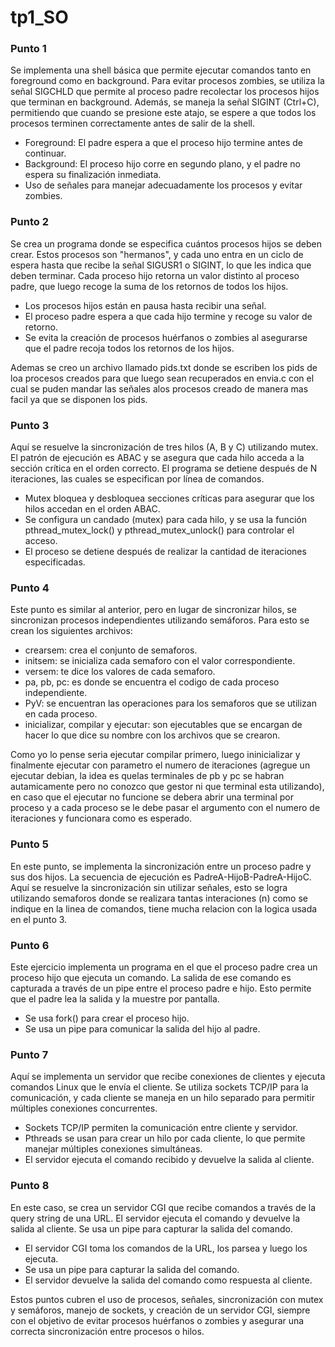 # tp1_SO

### Punto 1 
Se implementa una shell básica que permite ejecutar comandos tanto en foreground como
en background. Para evitar procesos zombies, se utiliza la señal SIGCHLD que permite al
proceso padre recolectar los procesos hijos que terminan en background. Además, se
maneja la señal SIGINT (Ctrl+C), permitiendo que cuando se presione este atajo, se espere
a que todos los procesos terminen correctamente antes de salir de la shell.
- Foreground: El padre espera a que el proceso hijo termine antes de continuar.
- Background: El proceso hijo corre en segundo plano, y el padre no espera su
  finalización inmediata.
- Uso de señales para manejar adecuadamente los procesos y evitar zombies.

### Punto 2
Se crea un programa donde se especifica cuántos procesos hijos se deben crear. Estos
procesos son "hermanos", y cada uno entra en un ciclo de espera hasta que recibe la señal
SIGUSR1 o SIGINT, lo que les indica que deben terminar. Cada proceso hijo retorna un
valor distinto al proceso padre, que luego recoge la suma de los retornos de todos los hijos.

- Los procesos hijos están en pausa hasta recibir una señal.
- El proceso padre espera a que cada hijo termine y recoge su valor de retorno.
- Se evita la creación de procesos huérfanos o zombies al asegurarse que el padre
  recoja todos los retornos de los hijos.

Ademas se creo un archivo llamado pids.txt donde se escriben los pids de loa procesos creados para que luego sean recuperados en envia.c con el cual se puden mandar las señales alos procesos creado de manera mas facil ya que se disponen los pids.

### Punto 3
Aquí se resuelve la sincronización de tres hilos (A, B y C) utilizando mutex. El patrón de ejecución es ABAC y se asegura que cada hilo acceda a la sección crítica en el orden
correcto. El programa se detiene después de N iteraciones, las cuales se especifican por
línea de comandos.
- Mutex bloquea y desbloquea secciones críticas para asegurar que los hilos accedan
  en el orden ABAC.
- Se configura un candado (mutex) para cada hilo, y se usa la función
  pthread_mutex_lock() y pthread_mutex_unlock() para controlar el acceso.
- El proceso se detiene después de realizar la cantidad de iteraciones especificadas.

### Punto 4 
Este punto es similar al anterior, pero en lugar de sincronizar hilos, se sincronizan procesos independientes utilizando semáforos. Para esto se crean los siguientes archivos:

- crearsem: crea el conjunto de semaforos.
- initsem: se inicializa cada semaforo con el valor correspondiente.
- versem: te dice los valores de cada semaforo.
- pa, pb, pc: es donde se encuentra el codigo de cada proceso independiente.
- PyV: se encuentran las operaciones para los semaforos que se utilizan en cada proceso.
- inicializar, compilar y ejecutar: son ejecutables que se encargan de hacer lo que dice su nombre con los archivos que se crearon.

Como yo lo pense seria ejecutar compilar primero, luego ininicializar y finalmente ejecutar con parametro el numero de iteraciones (agregue un ejecutar debian, la idea es quelas terminales de pb y pc se habran autamicamente pero no conozco que gestor ni que terminal esta utilizando), en caso que el ejecutar no funcione se debera abrir una terminal por proceso y a cada proceso se le debe pasar el argumento con el numero de iteraciones y funcionara como es esperado.

### Punto 5 
En este punto, se implementa la sincronización entre un proceso padre y sus dos hijos. La
secuencia de ejecución es PadreA-HijoB-PadreA-HijoC. Aquí se resuelve la sincronización
sin utilizar señales, esto se logra utilizando semaforos donde se realizara tantas interaciones (n) como se indique en la linea de comandos, tiene mucha relacion con la logica usada en el punto 3.

### Punto 6
Este ejercicio implementa un programa en el que el proceso padre crea un proceso hijo que
ejecuta un comando. La salida de ese comando es capturada a través de un pipe entre el
proceso padre e hijo. Esto permite que el padre lea la salida y la muestre por pantalla.
- Se usa fork() para crear el proceso hijo.
- Se usa un pipe para comunicar la salida del hijo al padre.

### Punto 7
Aquí se implementa un servidor que recibe conexiones de clientes y ejecuta comandos
Linux que le envía el cliente. Se utiliza sockets TCP/IP para la comunicación, y cada cliente se maneja en un hilo separado para permitir múltiples conexiones concurrentes.
- Sockets TCP/IP permiten la comunicación entre cliente y servidor.
- Pthreads se usan para crear un hilo por cada cliente, lo que permite manejar múltiples
conexiones simultáneas.
- El servidor ejecuta el comando recibido y devuelve la salida al cliente.

### Punto 8
En este caso, se crea un servidor CGI que recibe comandos a través de la query string de
una URL. El servidor ejecuta el comando y devuelve la salida al cliente. Se usa un pipe
para capturar la salida del comando.

- El servidor CGI toma los comandos de la URL, los parsea y luego los ejecuta.
- Se usa un pipe para capturar la salida del comando.
- El servidor devuelve la salida del comando como respuesta al cliente.

Estos puntos cubren el uso de procesos, señales, sincronización con mutex y semáforos,
manejo de sockets, y creación de un servidor CGI, siempre con el objetivo de evitar
procesos huérfanos o zombies y asegurar una correcta sincronización entre procesos o
hilos.
